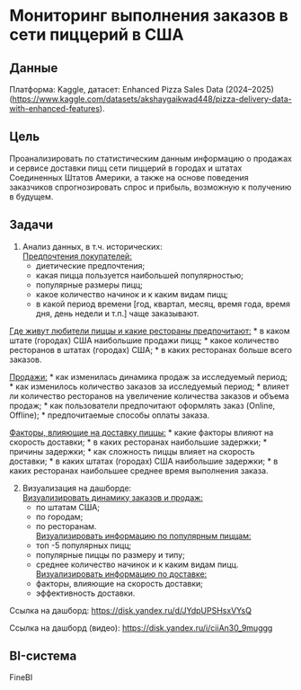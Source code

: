 # Мониторинг выполнения заказов в сети пиццерий в США


## Данные

Платформа: Kaggle, датасет: Enhanced Pizza Sales Data (2024–2025) (https://www.kaggle.com/datasets/akshaygaikwad448/pizza-delivery-data-with-enhanced-features).

## Цель

Проанализировать по статистическим данным информацию о продажах и сервисе доставки пицц сети пиццерий в городах и штатах Соединенных Штатов Америки, 
а также на основе поведения заказчиков спрогнозировать спрос и прибыль, возможную к получению в будущем.

## Задачи

1. Анализ данных, в т.ч. исторических:  
   <ins>Предпочтения покупателей:</ins> 
     * диетические предпочтения;
     * какая пицца пользуется наибольшей популярностью;
     * популярные размеры пицц;
     * какое количество начинок и к каким видам пицц;
     * в какой период времени [год, квартал, месяц, время года, время дня, день недели и т.п.] чаще заказывают.

<ins>Где живут любители пиццы и какие рестораны предпочитают:</ins>
     * в каком штате (городах) США наибольшие продажи пицц;
     * какое количество ресторанов в штатах (городах) США;
     * в каких ресторанах больше всего заказов.  
  
  <ins>Продажи:</ins>
     * как изменилась динамика продаж за исследуемый период;
     * как изменилось количество заказов за исследуемый период;
     * влияет ли количество ресторанов на увеличение количества заказов и объема продаж;
     * как пользователи предпочитают оформлять заказ (Online, Offline);
     * предпочитаемые способы оплаты заказа.
  
  <ins>Факторы, влияющие на доставку пиццы:</ins>
     * какие факторы влияют на скорость доставки;
     * в каких ресторанах наибольшие задержки;
     * причины задержки;
     * как сложность пиццы влияет на скорость доставки;
     * в каких штатах (городах) США наибольшие задержки;
     * в каких ресторанах наибольшее среднее время выполнения заказа.  

2. Визуализация на дашборде:  
   <ins>Визуализировать динамику заказов и продаж:</ins>
     * по штатам США;
     * по городам;
     * по ресторанам.  
   <ins>Визуализировать информацию по популярным пиццам:</ins>
     * топ -5 популярных пицц;
     * популярные пиццы по размеру и типу;
     * среднее количество начинок и к каким видам пицц.  
  <ins>Визуализировать информацию по доставке:</ins>
     * факторы, влияющие на скорость доставки;
     * эффективность доставки.

Ссылка на дашборд: https://disk.yandex.ru/d/JYdpUPSHsxVYsQ

Ссылка на дашборд (видео): https://disk.yandex.ru/i/ciiAn30_9muggg

## BI-система

FineBI
